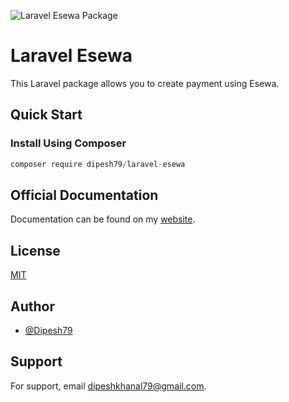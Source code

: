 ![Laravel Esewa Package](https://banners.beyondco.de/LaravelEsewa.png?theme=light&packageManager=composer+require&packageName=dipesh79%2Flaravel-esewa&pattern=architect&style=style_1&description=Laravel+Esewa+-+A+simple+laravel+package+to+integrate+esewa+payment.&md=1&showWatermark=1&fontSize=100px&images=https%3A%2F%2Flaravel.com%2Fimg%2Flogomark.min.svg)
# Laravel Esewa

This Laravel package allows you to create payment using Esewa.

## Quick Start

### Install Using Composer

```javascript
composer require dipesh79/laravel-esewa
```

## Official Documentation

Documentation can be found on my [website](https://khanaldipesh.com.np/package/laravel-esewa).



## License

[MIT](https://choosealicense.com/licenses/mit/)


## Author

- [@Dipesh79](https://www.github.com/Dipesh79)


## Support

For support, email dipeshkhanal79@gmail.com.

